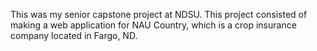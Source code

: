This was my senior capstone project at NDSU. This project consisted of making a web application for NAU Country, which is a crop insurance company located in Fargo, ND. 

